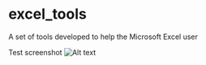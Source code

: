 # excel_tools
A set of tools developed to help the Microsoft Excel user

Test screenshot
![Alt text](/relative/path/to/img.jpg?raw=true "Optional Title")
